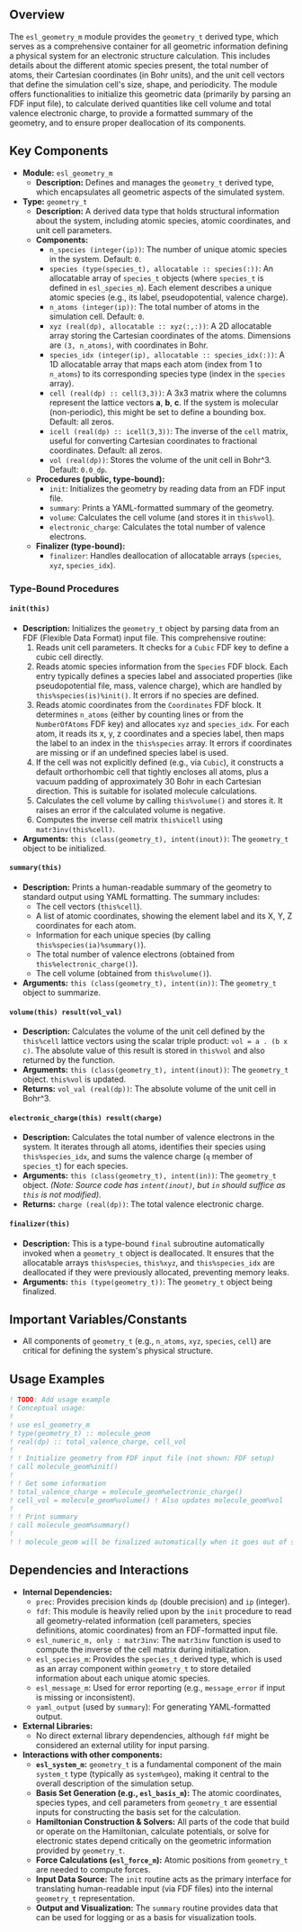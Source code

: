 ## Overview

The `esl_geometry_m` module provides the `geometry_t` derived type, which serves as a comprehensive container for all geometric information defining a physical system for an electronic structure calculation. This includes details about the different atomic species present, the total number of atoms, their Cartesian coordinates (in Bohr units), and the unit cell vectors that define the simulation cell's size, shape, and periodicity. The module offers functionalities to initialize this geometric data (primarily by parsing an FDF input file), to calculate derived quantities like cell volume and total valence electronic charge, to provide a formatted summary of the geometry, and to ensure proper deallocation of its components.

## Key Components

- **Module:** `esl_geometry_m`
    - **Description:** Defines and manages the `geometry_t` derived type, which encapsulates all geometric aspects of the simulated system.
- **Type:** `geometry_t`
    - **Description:** A derived data type that holds structural information about the system, including atomic species, atomic coordinates, and unit cell parameters.
    - **Components:**
        - `n_species (integer(ip))`: The number of unique atomic species in the system. Default: `0`.
        - `species (type(species_t), allocatable :: species(:))`: An allocatable array of `species_t` objects (where `species_t` is defined in `esl_species_m`). Each element describes a unique atomic species (e.g., its label, pseudopotential, valence charge).
        - `n_atoms (integer(ip))`: The total number of atoms in the simulation cell. Default: `0`.
        - `xyz (real(dp), allocatable :: xyz(:,:))`: A 2D allocatable array storing the Cartesian coordinates of the atoms. Dimensions are `(3, n_atoms)`, with coordinates in Bohr.
        - `species_idx (integer(ip), allocatable :: species_idx(:))`: A 1D allocatable array that maps each atom (index from 1 to `n_atoms`) to its corresponding species type (index in the `species` array).
        - `cell (real(dp) :: cell(3,3))`: A 3x3 matrix where the columns represent the lattice vectors **a**, **b**, **c**. If the system is molecular (non-periodic), this might be set to define a bounding box. Default: all zeros.
        - `icell (real(dp) :: icell(3,3))`: The inverse of the `cell` matrix, useful for converting Cartesian coordinates to fractional coordinates. Default: all zeros.
        - `vol (real(dp))`: Stores the volume of the unit cell in Bohr^3. Default: `0.0_dp`.
    - **Procedures (public, type-bound):**
        - `init`: Initializes the geometry by reading data from an FDF input file.
        - `summary`: Prints a YAML-formatted summary of the geometry.
        - `volume`: Calculates the cell volume (and stores it in `this%vol`).
        - `electronic_charge`: Calculates the total number of valence electrons.
    - **Finalizer (type-bound):**
        - `finalizer`: Handles deallocation of allocatable arrays (`species`, `xyz`, `species_idx`).

### Type-Bound Procedures

#### `init(this)`
- **Description:** Initializes the `geometry_t` object by parsing data from an FDF (Flexible Data Format) input file. This comprehensive routine:
    1.  Reads unit cell parameters. It checks for a `Cubic` FDF key to define a cubic cell directly.
    2.  Reads atomic species information from the `Species` FDF block. Each entry typically defines a species label and associated properties (like pseudopotential file, mass, valence charge), which are handled by `this%species(is)%init()`. It errors if no species are defined.
    3.  Reads atomic coordinates from the `Coordinates` FDF block. It determines `n_atoms` (either by counting lines or from the `NumberOfAtoms` FDF key) and allocates `xyz` and `species_idx`. For each atom, it reads its x, y, z coordinates and a species label, then maps the label to an index in the `this%species` array. It errors if coordinates are missing or if an undefined species label is used.
    4.  If the cell was not explicitly defined (e.g., via `Cubic`), it constructs a default orthorhombic cell that tightly encloses all atoms, plus a vacuum padding of approximately 30 Bohr in each Cartesian direction. This is suitable for isolated molecule calculations.
    5.  Calculates the cell volume by calling `this%volume()` and stores it. It raises an error if the calculated volume is negative.
    6.  Computes the inverse cell matrix `this%icell` using `matr3inv(this%cell)`.
- **Arguments:** `this (class(geometry_t), intent(inout))`: The `geometry_t` object to be initialized.

#### `summary(this)`
- **Description:** Prints a human-readable summary of the geometry to standard output using YAML formatting. The summary includes:
    -   The cell vectors (`this%cell`).
    -   A list of atomic coordinates, showing the element label and its X, Y, Z coordinates for each atom.
    -   Information for each unique species (by calling `this%species(ia)%summary()`).
    -   The total number of valence electrons (obtained from `this%electronic_charge()`).
    -   The cell volume (obtained from `this%volume()`).
- **Arguments:** `this (class(geometry_t), intent(in))`: The `geometry_t` object to summarize.

#### `volume(this) result(vol_val)`
- **Description:** Calculates the volume of the unit cell defined by the `this%cell` lattice vectors using the scalar triple product: `vol = a . (b x c)`. The absolute value of this result is stored in `this%vol` and also returned by the function.
- **Arguments:** `this (class(geometry_t), intent(inout))`: The `geometry_t` object. `this%vol` is updated.
- **Returns:** `vol_val (real(dp))`: The absolute volume of the unit cell in Bohr^3.

#### `electronic_charge(this) result(charge)`
- **Description:** Calculates the total number of valence electrons in the system. It iterates through all atoms, identifies their species using `this%species_idx`, and sums the valence charge (`q` member of `species_t`) for each species.
- **Arguments:** `this (class(geometry_t), intent(in))`: The `geometry_t` object. *(Note: Source code has `intent(inout)`, but `in` should suffice as `this` is not modified)*.
- **Returns:** `charge (real(dp))`: The total valence electronic charge.

#### `finalizer(this)`
- **Description:** This is a type-bound `final` subroutine automatically invoked when a `geometry_t` object is deallocated. It ensures that the allocatable arrays `this%species`, `this%xyz`, and `this%species_idx` are deallocated if they were previously allocated, preventing memory leaks.
- **Arguments:** `this (type(geometry_t))`: The `geometry_t` object being finalized.

## Important Variables/Constants
- All components of `geometry_t` (e.g., `n_atoms`, `xyz`, `species`, `cell`) are critical for defining the system's physical structure.

## Usage Examples
```fortran
! TODO: Add usage example
! Conceptual usage:
!
! use esl_geometry_m
! type(geometry_t) :: molecule_geom
! real(dp) :: total_valence_charge, cell_vol
!
! ! Initialize geometry from FDF input file (not shown: FDF setup)
! call molecule_geom%init()
!
! ! Get some information
! total_valence_charge = molecule_geom%electronic_charge()
! cell_vol = molecule_geom%volume() ! Also updates molecule_geom%vol
!
! ! Print summary
! call molecule_geom%summary()
!
! ! molecule_geom will be finalized automatically when it goes out of scope.
```

## Dependencies and Interactions

- **Internal Dependencies:**
    - `prec`: Provides precision kinds `dp` (double precision) and `ip` (integer).
    - `fdf`: This module is heavily relied upon by the `init` procedure to read all geometry-related information (cell parameters, species definitions, atomic coordinates) from an FDF-formatted input file.
    - `esl_numeric_m, only : matr3inv`: The `matr3inv` function is used to compute the inverse of the cell matrix during initialization.
    - `esl_species_m`: Provides the `species_t` derived type, which is used as an array component within `geometry_t` to store detailed information about each unique atomic species.
    - `esl_message_m`: Used for error reporting (e.g., `message_error` if input is missing or inconsistent).
    - `yaml_output` (used by `summary`): For generating YAML-formatted output.
- **External Libraries:**
    - No direct external library dependencies, although `fdf` might be considered an external utility for input parsing.
- **Interactions with other components:**
    - **`esl_system_m`:** `geometry_t` is a fundamental component of the main `system_t` type (typically as `system%geo`), making it central to the overall description of the simulation setup.
    - **Basis Set Generation (e.g., `esl_basis_m`):** The atomic coordinates, species types, and cell parameters from `geometry_t` are essential inputs for constructing the basis set for the calculation.
    - **Hamiltonian Construction & Solvers:** All parts of the code that build or operate on the Hamiltonian, calculate potentials, or solve for electronic states depend critically on the geometric information provided by `geometry_t`.
    - **Force Calculations (`esl_force_m`):** Atomic positions from `geometry_t` are needed to compute forces.
    - **Input Data Source:** The `init` routine acts as the primary interface for translating human-readable input (via FDF files) into the internal `geometry_t` representation.
    - **Output and Visualization:** The `summary` routine provides data that can be used for logging or as a basis for visualization tools.
